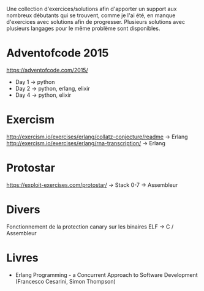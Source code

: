 Une collection d'exercices/solutions afin d'apporter un support aux nombreux débutants qui se trouvent, comme je l'ai été, en manque d'exercices avec solutions afin de progresser.
Plusieurs solutions avec plusieurs langages pour le même problème sont disponibles.

# Adventofcode 2015 #

https://adventofcode.com/2015/

  - Day 1 -> python
  - Day 2 -> python, erlang, elixir
  - Day 4 -> python, elixir

# Exercism #

http://exercism.io/exercises/erlang/collatz-conjecture/readme -> Erlang  
http://exercism.io/exercises/erlang/rna-transcription/ -> Erlang

# Protostar #
https://exploit-exercises.com/protostar/ -> Stack 0-7 -> Assembleur

# Divers #
Fonctionnement de la protection canary sur les binaires ELF -> C / Assembleur

# Livres #

 - Erlang Programming - a Concurrent Approach to Software Development (Francesco Cesarini, Simon Thompson)
